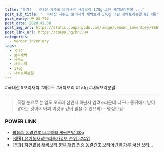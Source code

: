 ```yaml
--- 
title: "특가!   국내산 제주도 보리새싹 새싹보리 170g 그린 새싹보리분말 ..." 
post_sub_title: "  국내산 제주도 보리새싹 새싹보리 170g 그린 새싹보리분말 OI 4통" 
post_money: ₩ 38,700 
post_date: 2020.01.30 
post_img_url: https://static.coupangcdn.com/image/vendor_inventory/886f/aa1bbe707f54333ca9703c6ea1be6057a1c11afac13794d6d7f0edaff74e.jpg 
post_link_url: https://coupa.ng/bnJuH4 
categories: 
  - vendor_inventory 
tags: 
  - 국내산 
  - 보리새싹 
  - 제주도 
  - 새싹보리 
  - 170g 
  - 새싹보리분말 
--- 
```

  #국내산 #보리새싹 #제주도 #새싹보리 #170g #새싹보리분말 
<hr> 

> 직접 눈으로 본 일도 오히려 참인지 아닌지 염려스러운데 더구나 등뒤에서 남이 말하는 것이야 어찌 이것을 깊이 믿을 수 있으랴? – 명심보감–  


### POWER LINK

* <a href="https://blog.naver.com/fasyy4321/221784959711" target="_blank">팔레오 동결건조 브로콜리 새싹분말 30g</a>
* <a href="https://blog.naver.com/sakai111/221775829416" target="_blank"> [생활] 유기농새싹보리특가정보 순위 ~24위</a>
* <a href="https://blog.naver.com/sakai111/221790031081" target="_blank">[특가] 자연밭담 새싹보리 분말 해썹 인증 동결건조 보리어린잎 가루 국산 보리...</a>
